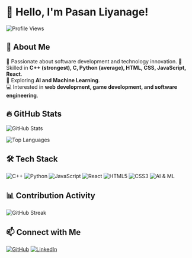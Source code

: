 # 👋 Hello, I'm Pasan Liyanage!

![Profile Views](https://komarev.com/ghpvc/?username=Pasan-Liyanage&label=Profile%20Views&color=blue&style=flat)

## 🚀 About Me

🎯 Passionate about software development and technology innovation. 
📌 Skilled in **C++ (strongest), C, Python (average), HTML, CSS, JavaScript, React**.  
🤖 Exploring **AI and Machine Learning**.  
💻 Interested in **web development, game development, and software engineering**.

## 🔥 GitHub Stats

![GitHub Stats](https://github-readme-stats.vercel.app/api?username=Pasan-Liyanage&show_icons=true&theme=radical)

![Top Languages](https://github-readme-stats.vercel.app/api/top-langs/?username=Pasan-Liyanage&layout=compact&theme=radical)

## 🛠️ Tech Stack

![C++](https://img.shields.io/badge/-C++-00599C?style=flat-square&logo=c%2B%2B&logoColor=white)
![Python](https://img.shields.io/badge/-Python-3776AB?style=flat-square&logo=python&logoColor=white)
![JavaScript](https://img.shields.io/badge/-JavaScript-F7DF1E?style=flat-square&logo=javascript&logoColor=black)
![React](https://img.shields.io/badge/-React-61DAFB?style=flat-square&logo=react&logoColor=black)
![HTML5](https://img.shields.io/badge/-HTML5-E34F26?style=flat-square&logo=html5&logoColor=white)
![CSS3](https://img.shields.io/badge/-CSS3-1572B6?style=flat-square&logo=css3&logoColor=white)
![AI & ML](https://img.shields.io/badge/-AI%20%26%20ML-FF6F00?style=flat-square&logo=python&logoColor=white)

## 📊 Contribution Activity

![GitHub Streak](https://github-readme-streak-stats.herokuapp.com/?user=Pasan-Liyanage&theme=radical)

## 📫 Connect with Me

[![GitHub](https://img.shields.io/badge/-GitHub-181717?style=flat-square&logo=github)](https://github.com/Pasan-Liyanage)
[![LinkedIn](https://img.shields.io/badge/-LinkedIn-0077B5?style=flat-square&logo=linkedin)](https://www.linkedin.com/in/pasan-liyanage)
